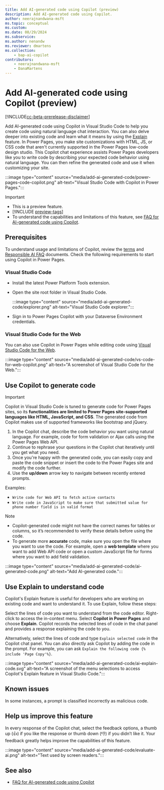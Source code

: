 ```yaml
---
title: Add AI-generated code using Copilot (preview)
description: Add AI-generated code using Copilot.
author: neerajnandwana-msft
ms.topic: conceptual
ms.custom: 
ms.date: 08/29/2024
ms.subservice:
ms.author: nenandw 
ms.reviewer: dmartens
ms.collection: 
    - bap-ai-copilot
contributors:
    - neerajnandwana-msft
    - DanaMartens
---
```


# Add AI-generated code using Copilot (preview)

[!INCLUDE[cc-beta-prerelease-disclaimer](../includes/cc-beta-prerelease-disclaimer.md)]

Add AI-generated code using Copilot in Visual Studio Code to help you create code using natural language chat interaction. You can also delve deeper into existing code and learn what it means by using the [Explain](#use-explain-to-understand-code) feature. In Power Pages, you make site customizations with HTML, JS, or CSS code that aren't currently supported in the Power Pages low-code design studio. This Copilot chat experience assists Power Pages developers like you to write code by describing your expected code behavior using natural language. You can then refine the generated code and use it when customizing your site.

:::image type="content" source="media/add-ai-generated-code/power-pages-code-copilot.png" alt-text="Visual Studio Code with Copilot in Power Pages.":::

> [!IMPORTANT]
> - This is a preview feature.
> - [!INCLUDE [preview-tags](../includes/cc-preview-features-definition.md)]
> - To understand the capabilities and limitations of this feature, see [FAQ for AI-generated code using Copilot](../faqs-pro-developer.md).

## Prerequisites

To understand usage and limitations of Copilot, review the [terms](https://go.microsoft.com/fwlink/?linkid=2189520) and [Responsible AI FAQ](../responsible-ai-overview.md) documents. Check the following requirements to start using Copilot in Power Pages.

### Visual Studio Code

- Install the latest Power Platform Tools extension.
- Open the site root folder in Visual Studio Code.

  :::image type="content" source="media/add-ai-generated-code/explorer.png" alt-text="Visual Studio Code explorer.":::

- Sign in to Power Pages Copilot with your Dataverse Environment credentials.

### Visual Studio Code for the Web

You can also use Copilot in Power Pages while editing code using [Visual Studio Code for the Web](visual-studio-code-editor.md).

:::image type="content" source="media/add-ai-generated-code/vs-code-for-web-copilot.png" alt-text="A screenshot of Visual Studio Code for the Web.":::

## Use Copilot to generate code

> [!IMPORTANT]
> Copilot in Visual Studio Code is tuned to generate code for Power Pages sites, so its **functionalities are limited to Power Pages site-supported languages like HTML, JavaScript, and CSS**. The generated code from Copilot makes use of supported frameworks like bootstrap and jQuery. 

1. In the Copilot chat, describe the code behavior you want using natural language. For example, code for form validation or Ajax calls using the Power Pages Web API. 
1. Continue to rephrase your questions in the Copilot chat iteratively until you get what you need.  
1. Once you're happy with the generated code, you can easily copy and paste the code snippet or insert the code to the Power Pages site and modify the code further.
1. Use the **up/down** arrow key to navigate between recently entered prompts.  

Examples:
- `Write code for Web API to fetch active contacts`
- `Write code in JavaScript to make sure that submitted value for phone number field is in valid format`

> [!NOTE]
> - Copilot-generated code might not have the correct names for tables or columns, so it’s recommended to verify these details before using the code. 
> - To generate more **accurate** code, make sure you open the file where you want to use the code. For example, open a **web template** where you want to add Web API code or open a custom JavaScript file for forms where you want to add field validation.

:::image type="content" source="media/add-ai-generated-code/ai-generated-code.png" alt-text="Add AI-generated code.":::

## Use Explain to understand code

Copilot's Explain feature is useful for developers who are working on existing code and want to understand it. To use Explain, follow these steps:

Select the lines of code you want to understand from the code editor. Right-click to access the in-context menu. Select **Copilot in Power Pages** and choose **Explain**. Copilot records the selected lines of code in the chat panel and provides a response explaining the code to you.

Alternatively, select the lines of code and type `Explain selected code` in the Copilot chat panel. You can also directly ask Copilot by adding the code in the prompt. For example, you can ask `Explain the following code {% include 'Page Copy'%}`.

:::image type="content" source="media/add-ai-generated-code/ai-explain-code.svg" alt-text="A screenshot of the menu selections to access Copilot's Explain feature in Visual Studio Code.":::

## Known issues

In some instances, a prompt is classified incorrectly as malicious code.

## Help us improve this feature

In every response of the Copilot chat, select the feedback options, a thumb up (👍) if you like the response or thumb down (👎) if you didn’t like it. Your feedback greatly helps improve the capabilities of this feature.

:::image type="content" source="media/add-ai-generated-code/evaluate-ai.png" alt-text="Text used by screen readers.":::

## See also

- [FAQ for AI-generated code using Copilot](../faqs-pro-developer.md)
